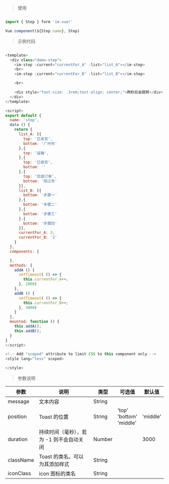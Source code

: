 
> 使用

```js

import { Step } form 'im-vuer'

Vue.component(${Step.name}, Step)

```

> 示例代码

```js

<template>
  <div class="demo-step">
    <im-step :current="currentFor_A" :list="list_A"></im-step>
    <br>
    <im-step :current="currentFor_B" :list="list_B"></im-step>

    <br>

    <div style="font-size: .3rem;text-align: center;">两秒后会跳转</div>
  </div>
</template>

<script>
export default {
  name: 'step',
  data () {
    return {
      list_A: [{
        top: '已发货',
        bottom: '广州市'
      },{
        top: '运输',
      },{
        top: '已收货',
        bottom: ''
      },{
        top: '完成订单',
        bottom: '阳江市'
      }],
      list_B: [{
        bottom: '步骤一'
      },{
        bottom: '步骤二'
      },{
        bottom: '步骤三'
      },{
        bottom: '步骤四'
      }],
      currentFor_A: 3,
      currentFor_B: '2'
    }
  },
  components: {

  },
  methods: {
    addA () {
      setTimeout( () => {
        this.currentFor_A++;
      }, 2000)
    },
    addB () {
      setTimeout( () => {
        this.currentFor_B++;
      }, 3000)
    }
  },
  mounted: function () {
    this.addA();
    this.addB();
  }
}
</script>

<!-- Add "scoped" attribute to limit CSS to this component only -->
<style lang="less" scoped>

</style>


```

> 参数说明

  <div>
   <table>
    <thead>
     <tr>
      <th>参数</th> 
      <th>说明</th> 
      <th>类型</th> 
      <th>可选值</th> 
      <th>默认值</th>
     </tr>
    </thead> 
    <tbody>
     <tr>
      <td>message</td> 
      <td>文本内容</td> 
      <td>String</td> 
      <td></td> 
      <td></td>
     </tr> 
     <tr>
      <td>position</td> 
      <td>Toast 的位置</td> 
      <td>String</td> 
      <td>'top'<br />'bottom'<br />'middle'</td> 
      <td>'middle'</td>
     </tr> 
     <tr>
      <td>duration</td> 
      <td>持续时间（毫秒），若为 -1 则不会自动关闭</td> 
      <td>Number</td> 
      <td></td> 
      <td>3000</td>
     </tr> 
     <tr>
      <td>className</td> 
      <td>Toast 的类名。可以为其添加样式</td> 
      <td>String</td> 
      <td></td> 
      <td></td>
     </tr> 
     <tr>
      <td>iconClass</td> 
      <td>icon 图标的类名</td> 
      <td>String</td> 
      <td></td> 
      <td></td>
     </tr>
    </tbody>
   </table>
  </div>

